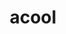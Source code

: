 ---
inv_num: 2019-050
add_credit:
url: 2019-050-acool
title: acool
year: '2019'
display_year: '2019'
medium: IQDemy Premium UV ink on IKEA LINNMON table tops
dims: '118 x 88.5 '
pitch:
ps:
live_url:
youtube:
related_code:
subheading:
download:
commission:
related:
layout: things-i-made
---